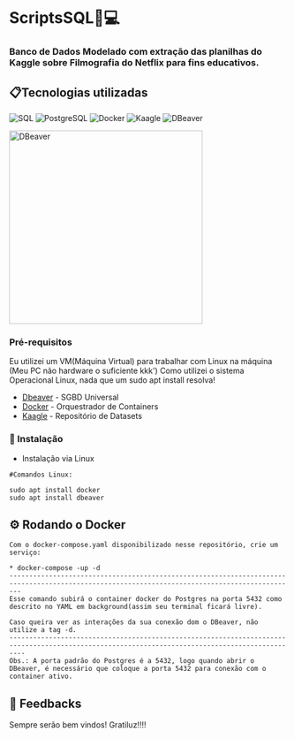 # ScriptsSQL🚀💻

### Banco de Dados Modelado com extração das planilhas do Kaggle sobre Filmografia do Netflix para fins educativos.



## 📋Tecnologias utilizadas

![SQL](https://img.shields.io/badge/-SQL-red?style=flat-square&logo=sql)
![PostgreSQL](https://img.shields.io/badge/-PostgreSQL-grid?style=flat-square&logo=postgresql)
![Docker](https://img.shields.io/badge/-Docker-black?style=flat-square&logo=docker)
![Kaagle](https://img.shields.io/badge/-Kaagle-336791?style=flat-square&logo=kaagle)
![DBeaver](https://img.shields.io/badge/-DBeaver-brown?style=flat-square&logo=dbeaver)

<p align="left">
  <img src="https://user-images.githubusercontent.com/41450921/137409812-7a45a388-5651-4659-a00e-65e5f1d3eab1.png" width="350" title="DBeaver">
</p>
                                                                                            
                                                                      
###  Pré-requisitos

Eu utilizei um VM(Máquina Virtual) para trabalhar com Linux na máquina (Meu PC não hardware o suficiente kkk')
Como utilizei o sistema Operacional Linux, nada que um sudo apt install resolva!

* [Dbeaver](https://dbeaver.io/download/) - SGBD Universal
* [Docker](https://docs.docker.com/get-docker/) - Orquestrador de Containers
* [Kaagle](https://www.kaggle.com/shivamb/netflix-shows) - Repositório de Datasets


### 🔧 Instalação

* Instalação via Linux

```
#Comandos Linux:

sudo apt install docker
sudo apt install dbeaver

```




## ⚙️ Rodando o Docker 
```
Com o docker-compose.yaml disponibilizado nesse repositório, crie um serviço:

* docker-compose -up -d
-----------------------------------------------------------------------------------------------------------------------------------------------
Esse comando subirá o container docker do Postgres na porta 5432 como descrito no YAML em background(assim seu terminal ficará livre). 

Caso queira ver as interações da sua conexão dom o DBeaver, não utilize a tag -d.
------------------------------------------------------------------------------------------------------------------------------------------------
Obs.: A porta padrão do Postgres é a 5432, logo quando abrir o DBeaver, é necessário que coloque a porta 5432 para conexão com o container ativo.
```

## 🎁 Feedbacks
Sempre serão bem vindos!
Gratiluz!!!!
